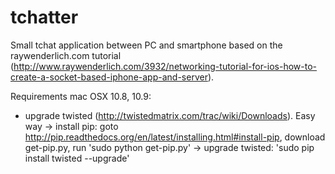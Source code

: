 tchatter
========

Small tchat application between PC and smartphone based on the raywenderlich.com tutorial (http://www.raywenderlich.com/3932/networking-tutorial-for-ios-how-to-create-a-socket-based-iphone-app-and-server).

Requirements mac OSX 10.8, 10.9:
- upgrade twisted (http://twistedmatrix.com/trac/wiki/Downloads). Easy way
	-> install pip: goto http://pip.readthedocs.org/en/latest/installing.html#install-pip, download get-pip.py, run 'sudo python get-pip.py'
	-> upgrade twisted: 'sudo pip install twisted --upgrade'
